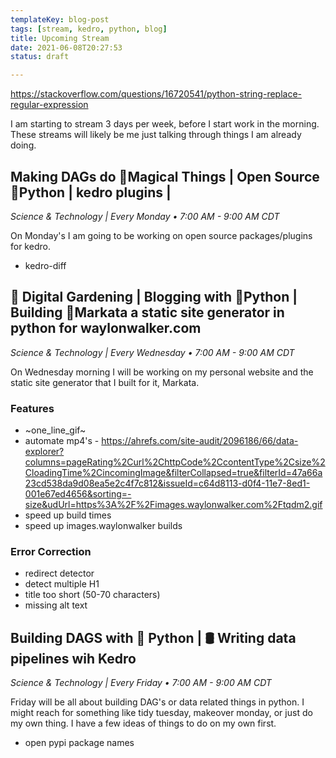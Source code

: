 ```yaml
---
templateKey: blog-post
tags: [stream, kedro, python, blog]
title: Upcoming Stream
date: 2021-06-08T20:27:53
status: draft

---
```


https://stackoverflow.com/questions/16720541/python-string-replace-regular-expression

I am starting to stream 3 days per week, before I start work in the morning.
These streams will likely be me just talking through things I am already doing.

## Making DAGs do 🔮Magical Things | Open Source 🐍Python | kedro plugins |

_Science & Technology | Every Monday • 7:00 AM - 9:00 AM CDT_

On Monday's I am going to be working on open source packages/plugins for kedro.

* kedro-diff

## 🌱 Digital Gardening | Blogging with 🐍Python | Building 🔮Markata a static site generator in python for waylonwalker.com

_Science & Technology | Every Wednesday • 7:00 AM - 9:00 AM CDT_

On Wednesday morning I will be working on my personal website and the static
site generator that I built for it, Markata.

### Features
* ~one_line_gif~
* automate mp4's - https://ahrefs.com/site-audit/2096186/66/data-explorer?columns=pageRating%2Curl%2ChttpCode%2CcontentType%2Csize%2CloadingTime%2CincomingImage&filterCollapsed=true&filterId=47a66a23cd538da9d08ea5e2c4f7c812&issueId=c64d8113-d0f4-11e7-8ed1-001e67ed4656&sorting=-size&udUrl=https%3A%2F%2Fimages.waylonwalker.com%2Ftqdm2.gif
* speed up build times
* speed up images.waylonwalker builds

### Error Correction

* redirect detector
* detect multiple H1
* title too short (50-70 characters) 
* missing alt text


## Building DAGS with 🐍 Python | 🛢 Writing data pipelines wih Kedro

_Science & Technology | Every Friday • 7:00 AM - 9:00 AM CDT_

Friday will be all about building DAG's or data related things in python.  I
might reach for something like tidy tuesday, makeover monday, or just do my own
thing.  I have a few ideas of things to do on my own first.

* open pypi package names

